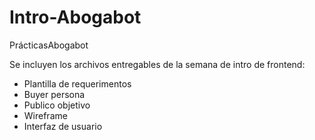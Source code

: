 # Intro-Abogabot
PrácticasAbogabot

Se incluyen los archivos entregables de la semana de intro de frontend:

- Plantilla de requerimentos
- Buyer persona
- Publico objetivo
- Wireframe
- Interfaz de usuario
